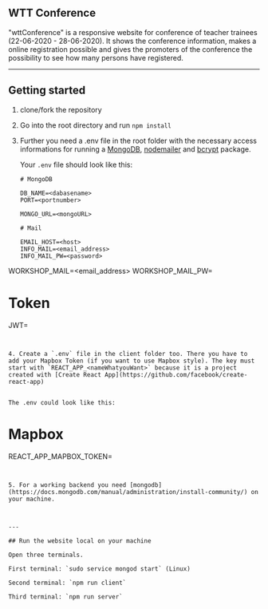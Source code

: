 ## WTT Conference

"wttConference" is a responsive website for conference of teacher trainees (22-06-2020 - 28-06-2020).
It shows the conference information, makes a online registration possible and gives the promoters of the conference the possibility to see how many persons have registered.

---

## Getting started

1. clone/fork the repository

2. Go into the root directory and run `npm install`

3. Further you need a .env file in the root folder with the necessary access informations for running a [MongoDB](https://github.com/mongodb/node-mongodb-native), [nodemailer](https://github.com/nodemailer/nodemailer) and [bcrypt](https://github.com/kelektiv/node.bcrypt.js) package.

   Your `.env` file should look like this:

   ```
   # MongoDB

   DB_NAME=<dabasename>
   PORT=<portnumber>

   MONGO_URL=<mongoURL>

   # Mail

   EMAIL_HOST=<host>
   INFO_MAIL=<email_address>
   INFO_MAIL_PW=<password>
   ```

WORKSHOP_MAIL=<email_address>
WORKSHOP_MAIL_PW=<password>

# Token

JWT=<yourToken>

```


4. Create a `.env` file in the client folder too. There you have to add your Mapbox Token (if you want to use Mapbox style). The key must start with `REACT_APP_<nameWhatyouWant>` because it is a project created with [Create React App](https://github.com/facebook/create-react-app)


The .env could look like this:

```

# Mapbox

REACT_APP_MAPBOX_TOKEN=<yourMapboxToken>

```


5. For a working backend you need [mongodb](https://docs.mongodb.com/manual/administration/install-community/) on your machine.



---

## Run the website local on your machine

Open three terminals.

First terminal: `sudo service mongod start` (Linux)

Second terminal: `npm run client`

Third terminal: `npm run server`
```

